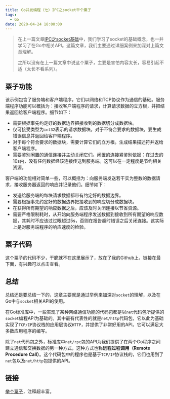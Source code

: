 ```yaml
---
title: Go并发编程（七）IPC之socket举个粟子
tags:
  - Go
date: 2020-04-24 18:00:00
---
```



> 在上一篇文章[IPC之socket基础](http://zmoyi.com/2020/04/24/GoConcurrent6-IPCSocket1/)中，我们学习了socket的基础概念，也一并学习了在Go中相关API。这篇文章，我们主要通过详细案例来加深对上篇文章理解。
>
> 之所以没有在上一篇文章中说这个粟子，主要是害怕内容太长，容易引起不适（太长不看系列）。

## 粟子功能

该示例包含了服务端和客户端程序，它们以网络和TCP协议作为通信的基础。服务端程序功能可以概括为：接收客户端程序的请求，计算请求数据的立方根，并把结果返回给客户端程序。细节如下：

- 需要根据事先约定好的数据边界把接收到的数据切分成数据块。
- 仅可接受类型为`int32`表示的请求数据块。对于不符合要求的数据块，要生成错误信息并返回给客户端程序。
- 对于每个符合要求的数据块，需要计算它们的立方根。生成结果描述符并返给客户端程序。
- 需要鉴别闲置的通信连接并主动关闭它们。闲置的连接紧鉴别依据：在过去的10s内，没有任何数据经该连接传送到服务端。这可以在一定程度是节约相关资源。

客户端的功能相对简单一些，可以概括为：向服务端发送若干实为整数的数据请求，接收服务器返回的响应并记录他们。细节如下：

- 发送给服务端的每块请求数据都带有约定好的数据边界。
- 需要根据事先约定好的数据边界把接收到的响应切分成数据块。
- 在获得所有期望的响应数据之后，应该及时关闭连接以节省资源。
- 需要严格限制耗时，从开始向服务端程序发送数据到接收到所有期望的响应数据，其耗时不应该过过眼超过5s，否则在报告超时错误之后关闭连接。这实际上是对服务端程序的响应速度的检验。

## 粟子代码

这个粟子的代码不少，干脆就不在这里展示了，放在了我的Github上，链接在最下面，有兴趣可以点击查看。

## 总结

总结还是要总结一下的，这章主要就是通过举例来加深对`socket`的理解，以及在Go中与`socket`相关API的使用。

在Go标准库中，一些实现了某种网络通信功能的代码包都是以`net`代码包所提供的`socket`编程API为基础的。其中最有代表性的就是`net/http`代码包，它以此为基础实现了`TCP/IP`协议栈的应用层协议`HTTP`，并提供了非常好用的API。它可以满足大多数应用程序的编写。

除了`net`代码包之外，标准库中`net/rpc`包的API为我们提供了在两个Go程序之间建立通信和交换数据的另一种方式，这种方式也称**远程过程调用（Remote Procedure Call）**。这个代码包中的程序也是基于`TCP/IP`协议栈的，它们也用到了`net`包以及`net/http`包提供的API。

## 链接

[举个粟子](https://github.com/fanezhao/GoConcurrent/blob/master/chapter3/socket/tcp_socket.go)，注释超丰富。

